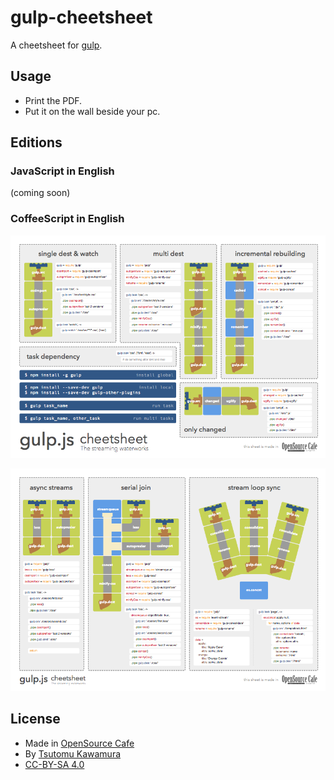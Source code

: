 # gulp-cheetsheet

A cheetsheet for [gulp](https://github.com/gulpjs/gulp).


## Usage

- Print the PDF.
- Put it on the wall beside your pc.


## Editions

### JavaScript in English

(coming soon)

### CoffeeScript in English

![en-coffee-p1](images/en-coffee-p1.png)

![en-coffee-p2](images/en-coffee-p2.png)


## License

- Made in [OpenSource Cafe](http://www.osscafe.net/en/)
- By [Tsutomu Kawamura](https://github.com/cognitom)
- [CC-BY-SA 4.0](http://creativecommons.org/licenses/by-sa/4.0/)
